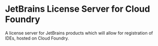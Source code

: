# JetBrains License Server for Cloud Foundry

A license server for JetBrains products which will allow for registration of IDEs, hosted on Cloud Foundry.
